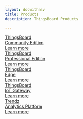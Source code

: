 ```yaml
---
layout: docwithnav
title: Products
description: ThingsBoard Products

---
```


<div class="cards">
    <a href="/docs/getting-started-guides/what-is-thingsboard/" class="card thingsboard-ce">
        <div class="card-title">
            <span class="title-text">ThingsBoard<br/>Community Edition</span>
        </div>
        <div class="card-img product community-edition-bg"></div>
        <div class="card-description">
            Learn more
        </div>
    </a>
    <a href="/products/thingsboard-pe/" class="card thingsboard-pe">
        <div class="card-title">
            <span class="title-text">ThingsBoard<br/>Professional Edition</span>
        </div>
        <div class="card-img product professional-edition-bg"></div>
        <div class="card-description">  
            Learn more
        </div>
    </a>
    <a href="/products/thingsboard-edge/" class="card thingsboard-edge">
            <div class="card-title">
                <span class="title-text">ThingsBoard<br/>Edge</span>
            </div>
            <div class="card-img product edge-bg"></div>
            <div class="card-description">  
                Learn more
            </div>
    </a>
    <a href="/docs/iot-gateway/what-is-iot-gateway/" class="card thingsboard-gw">
        <div class="card-title">
            <span class="title-text">ThingsBoard<br/>IoT Gateway</span>
        </div>
        <div class="card-img product gateway-bg"></div>
        <div class="card-description">
            Learn more
        </div>
    </a>
    <a href="/products/trendz/" class="card trendz">
        <div class="card-title">
            <span class="title-text">Trendz<br/>Analytics Platform</span>
        </div>
        <div class="card-img product trendz-bg"></div>
        <div class="card-description">  
            Learn more
        </div>
    </a>
</div>
